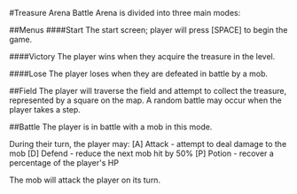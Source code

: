 #Treasure Arena
Battle Arena is divided into three main modes:

##Menus
####Start
The start screen; player will press [SPACE] to begin the game.

####Victory
The player wins when they acquire the treasure in the level.

####Lose
The player loses when they are defeated in battle by a mob.

##Field
The player will traverse the field and attempt to collect the treasure, represented by a square on the map. A random battle may occur when the player takes a step.

##Battle
The player is in battle with a mob in this mode.

During their turn, the player may:
[A] Attack - attempt to deal damage to the mob
[D] Defend - reduce the next mob hit by 50%
[P] Potion - recover a percentage of the player's HP

The mob will attack the player on its turn.



